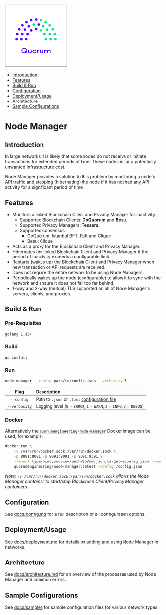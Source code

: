 ![logo](logo.png)

- [Introduction](#Introduction)
- [Features](#Features)
- [Build & Run](#Build-\&-Run)
- [Configuration](#Configuration)
- [Deployment/Usage](#Deployment/Usage)
- [Architecture](#Architecture)
- [Sample Configurations](#Sample-Configurations)

# Node Manager

## Introduction
In large networks it is likely that some nodes do not receive or initiate transactions for extended periods of time. These nodes incur a potentially unwanted infrastructure cost. 

Node Manager provides a solution to this problem by monitoring a node's API traffic and stopping (hibernating) the node if it has not had any API activity for a significant period of time.

## Features

* Monitors a linked Blockchain Client and Privacy Manager for inactivity.
    * Supported Blockchain Clients: **GoQuorum** and **Besu**.
    * Supported Privacy Managers: **Tessera**.
    * Supported consensus
        * GoQuorum: Istanbul BFT, Raft and Clique
        * Besu: Clique
* Acts as a proxy for the Blockchain Client and Privacy Manager.
* Hibernates the linked Blockchain Client and Privacy Manager if the period of inactivity exceeds a configurable limit.
* Restarts (wakes up) the Blockchain Client and Privacy Manager when new transaction or API requests are received.
* Does not require the entire network to be using Node Managers.
* Periodically wakes up the node (configurable) to allow it to sync with the network and ensure it does not fall too far behind. 
* 1-way and 2-way (mutual) TLS supported on all of Node Manager's servers, clients, and proxies.

## Build & Run
### Pre-Requisites
    golang 1.15+
### Build
```bash
go install
```
### Run
```bash
node-manager --config path/to/config.json --verbosity 3
```

| Flag | Description |
| :---: | :--- |
| `--config` | Path to `.json` or `.toml` [configuration file](docs/config.md) |
| `--verbosity` | Logging level (`0` = `ERROR`, `1` = `WARN`, `2` = `INFO`, `3` = `DEBUG`) |

### Docker

Alternatively the [`quorumengineering/node-manager`](https://hub.docker.com/r/quorumengineering/node-manager) Docker image can be used, for example:

```bash
docker run \
    -v /var/run/docker.sock:/var/run/docker.sock \
    -p 8081:8081 -p 9091:9091 -p 9391:9391 \
    --mount type=bind,source=/path/to/nm.json,target=/config.json --mount type=bind,source=/path/to/peers.json,target=/peers.json \
    quorumengineering/node-manager:latest -config /config.json
```

*Note: `-v /var/run/docker.sock:/var/run/docker.sock` allows the Node Manager container to start/stop Blockchain Client/Privacy Manager containers.*

## Configuration
See [docs/config.md](docs/config.md) for a full description of all configuration options.

## Deployment/Usage
See [docs/deployment.md](docs/deployment.md) for details on adding and using Node Manager in networks. 

## Architecture
See [docs/architecture.md](docs/architecture.md) for an overview of the processes used by Node Manager and common errors.

## Sample Configurations
See [docs/samples](docs/samples) for sample configuration files for various network types.


